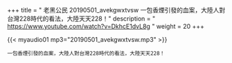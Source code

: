 +++
title = " 老黑公民 20190501_avekgwxtvsw 一包香煙引發的血案，大陸人對台灣228時代的看法，大陸天天228！"
description = " https://www.youtube.com/watch?v=DkhcE1dvL8g "
weight = 20
+++


{{< myaudio01 mp3="20190501_avekgwxtvsw.mp3" >}}

    一包香煙引發的血案，大陸人對台灣228時代的看法，大陸天天228！


